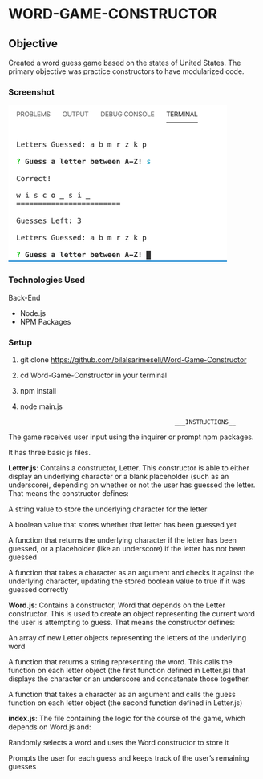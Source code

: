 # WORD-GAME-CONSTRUCTOR       
                                                  
## Objective
Created a word guess game based on the states of United States. The primary objective was practice constructors to have modularized code.   

### Screenshot

![game](https://github.com/bilalsarimeseli/Word-Game-Constructor/blob/master/Screen%20Shot%202020-03-05%20at%2011.07.10%20AM.png?raw=true)

### Technologies Used

Back-End

 * Node.js
 * NPM Packages
 
### Setup
1. git clone https://github.com/bilalsarimeseli/Word-Game-Constructor
2. cd Word-Game-Constructor in your terminal
3. npm install 
4. node main.js
                                                  
                                                  
                                                  ___INSTRUCTIONS__

The game receives user input using the inquirer or prompt npm packages.

It has three basic js files.

__Letter.js__: Contains a constructor, Letter. This constructor is able to either display an underlying character or a blank placeholder (such as an underscore), depending on whether or not the user has guessed the letter. That means the constructor defines:

A string value to store the underlying character for the letter

A boolean value that stores whether that letter has been guessed yet

A function that returns the underlying character if the letter has been guessed, or a placeholder (like an underscore) if the letter has not been guessed

A function that takes a character as an argument and checks it against the underlying character, updating the stored boolean value to true if it was guessed correctly

__Word.js__: Contains a constructor, Word that depends on the Letter constructor. This is used to create an object representing the current word the user is attempting to guess. That means the constructor defines:    

An array of new Letter objects representing the letters of the underlying word

A function that returns a string representing the word. This calls the function on each letter object (the first function defined in Letter.js) that displays the character or an underscore and concatenate those together.

A function that takes a character as an argument and calls the guess function on each letter object (the second function defined in Letter.js)

__index.js__: The file containing the logic for the course of the game, which depends on Word.js and:

Randomly selects a word and uses the Word constructor to store it

Prompts the user for each guess and keeps track of the user’s remaining guesses


